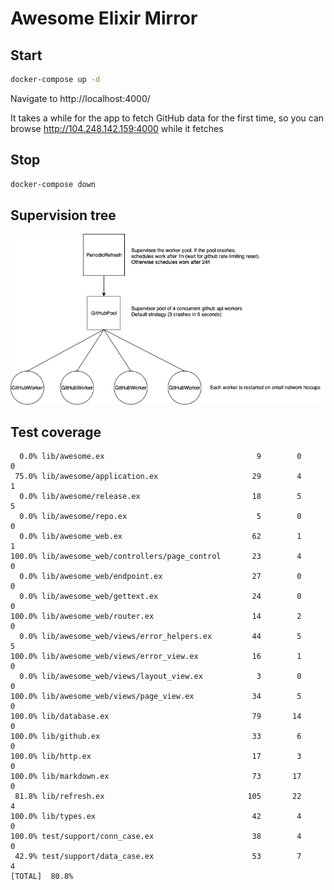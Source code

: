# Awesome Elixir Mirror

## Start

```sh
docker-compose up -d
```

Navigate to http://localhost:4000/

It takes a while for the app to fetch GitHub data for the first time, so you can browse http://104.248.142.159:4000 while it fetches

## Stop

```sh
docker-compose down
```

## Supervision tree

![diagram](lol.png)

## Test coverage

```
  0.0% lib/awesome.ex                                  9        0        0
 75.0% lib/awesome/application.ex                     29        4        1
  0.0% lib/awesome/release.ex                         18        5        5
  0.0% lib/awesome/repo.ex                             5        0        0
  0.0% lib/awesome_web.ex                             62        1        1
100.0% lib/awesome_web/controllers/page_control       23        4        0
  0.0% lib/awesome_web/endpoint.ex                    27        0        0
  0.0% lib/awesome_web/gettext.ex                     24        0        0
100.0% lib/awesome_web/router.ex                      14        2        0
  0.0% lib/awesome_web/views/error_helpers.ex         44        5        5
100.0% lib/awesome_web/views/error_view.ex            16        1        0
  0.0% lib/awesome_web/views/layout_view.ex            3        0        0
100.0% lib/awesome_web/views/page_view.ex             34        5        0
100.0% lib/database.ex                                79       14        0
100.0% lib/github.ex                                  33        6        0
100.0% lib/http.ex                                    17        3        0
100.0% lib/markdown.ex                                73       17        0
 81.8% lib/refresh.ex                                105       22        4
100.0% lib/types.ex                                   42        4        0
100.0% test/support/conn_case.ex                      38        4        0
 42.9% test/support/data_case.ex                      53        7        4
[TOTAL]  80.8%
```
